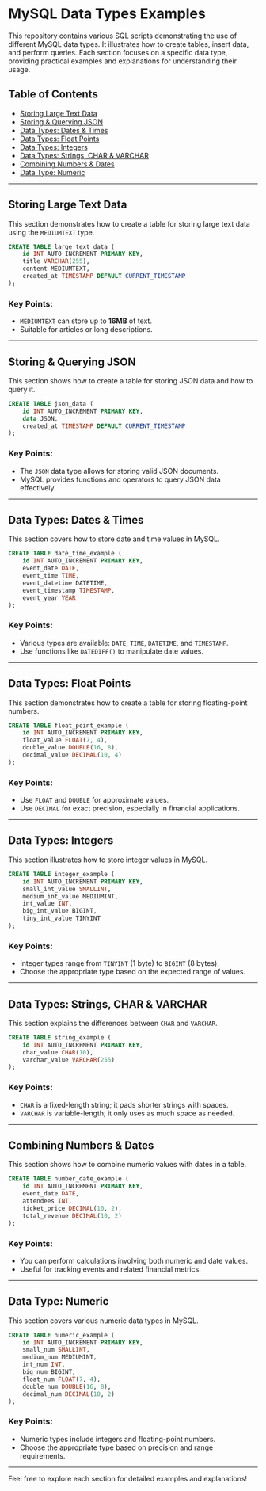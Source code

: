 # MySQL Data Types Examples

This repository contains various SQL scripts demonstrating the use of different MySQL data types. It illustrates how to create tables, insert data, and perform queries. Each section focuses on a specific data type, providing practical examples and explanations for understanding their usage.

## Table of Contents
- [Storing Large Text Data](#storing-large-text-data)
- [Storing & Querying JSON](#storing--querying-json)
- [Data Types: Dates & Times](#data-types-dates--times)
- [Data Types: Float Points](#data-types-float-points)
- [Data Types: Integers](#data-types-integers)
- [Data Types: Strings, CHAR & VARCHAR](#data-types-strings-char--varchar)
- [Combining Numbers & Dates](#combining-numbers--dates)
- [Data Type: Numeric](#data-type-numeric)

---

## Storing Large Text Data

This section demonstrates how to create a table for storing large text data using the `MEDIUMTEXT` type.

```sql
CREATE TABLE large_text_data (
    id INT AUTO_INCREMENT PRIMARY KEY,
    title VARCHAR(255),
    content MEDIUMTEXT,
    created_at TIMESTAMP DEFAULT CURRENT_TIMESTAMP
);
```

### Key Points:
- `MEDIUMTEXT` can store up to **16MB** of text.
- Suitable for articles or long descriptions.

---

## Storing & Querying JSON

This section shows how to create a table for storing JSON data and how to query it.

```sql
CREATE TABLE json_data (
    id INT AUTO_INCREMENT PRIMARY KEY,
    data JSON,
    created_at TIMESTAMP DEFAULT CURRENT_TIMESTAMP
);
```

### Key Points:
- The `JSON` data type allows for storing valid JSON documents.
- MySQL provides functions and operators to query JSON data effectively.

---

## Data Types: Dates & Times

This section covers how to store date and time values in MySQL.

```sql
CREATE TABLE date_time_example (
    id INT AUTO_INCREMENT PRIMARY KEY,
    event_date DATE,
    event_time TIME,
    event_datetime DATETIME,
    event_timestamp TIMESTAMP,
    event_year YEAR
);
```

### Key Points:
- Various types are available: `DATE`, `TIME`, `DATETIME`, and `TIMESTAMP`.
- Use functions like `DATEDIFF()` to manipulate date values.

---

## Data Types: Float Points

This section demonstrates how to create a table for storing floating-point numbers.

```sql
CREATE TABLE float_point_example (
    id INT AUTO_INCREMENT PRIMARY KEY,
    float_value FLOAT(7, 4),
    double_value DOUBLE(16, 8),
    decimal_value DECIMAL(10, 4)
);
```

### Key Points:
- Use `FLOAT` and `DOUBLE` for approximate values.
- Use `DECIMAL` for exact precision, especially in financial applications.

---

## Data Types: Integers

This section illustrates how to store integer values in MySQL.

```sql
CREATE TABLE integer_example (
    id INT AUTO_INCREMENT PRIMARY KEY,
    small_int_value SMALLINT,
    medium_int_value MEDIUMINT,
    int_value INT,
    big_int_value BIGINT,
    tiny_int_value TINYINT
);
```

### Key Points:
- Integer types range from `TINYINT` (1 byte) to `BIGINT` (8 bytes).
- Choose the appropriate type based on the expected range of values.

---

## Data Types: Strings, CHAR & VARCHAR

This section explains the differences between `CHAR` and `VARCHAR`.

```sql
CREATE TABLE string_example (
    id INT AUTO_INCREMENT PRIMARY KEY,
    char_value CHAR(10),
    varchar_value VARCHAR(255)
);
```

### Key Points:
- `CHAR` is a fixed-length string; it pads shorter strings with spaces.
- `VARCHAR` is variable-length; it only uses as much space as needed.

---

## Combining Numbers & Dates

This section shows how to combine numeric values with dates in a table.

```sql
CREATE TABLE number_date_example (
    id INT AUTO_INCREMENT PRIMARY KEY,
    event_date DATE,
    attendees INT,
    ticket_price DECIMAL(10, 2),
    total_revenue DECIMAL(10, 2)
);
```

### Key Points:
- You can perform calculations involving both numeric and date values.
- Useful for tracking events and related financial metrics.

---

## Data Type: Numeric

This section covers various numeric data types in MySQL.

```sql
CREATE TABLE numeric_example (
    id INT AUTO_INCREMENT PRIMARY KEY,
    small_num SMALLINT,
    medium_num MEDIUMINT,
    int_num INT,
    big_num BIGINT,
    float_num FLOAT(7, 4),
    double_num DOUBLE(16, 8),
    decimal_num DECIMAL(10, 2)
);
```

### Key Points:
- Numeric types include integers and floating-point numbers.
- Choose the appropriate type based on precision and range requirements.

---

Feel free to explore each section for detailed examples and explanations!
